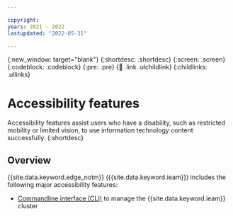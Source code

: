 ```yaml
---

copyright:
years: 2021 - 2022
lastupdated: "2022-05-31"

---
```


{:new_window: target="blank"}
{:shortdesc: .shortdesc}
{:screen: .screen}
{:codeblock: .codeblock}
{:pre: .pre}
{:child: .link .ulchildlink}
{:childlinks: .ullinks}

# Accessibility features

Accessibility features assist users who have a disability, such as restricted mobility or limited vision, to use information technology content successfully.
{:shortdesc}

## Overview

{{site.data.keyword.edge_notm}} ({{site.data.keyword.ieam}}) includes the following major accessibility features:

* [Commandline interface (CLI)](../cli/index.md) to manage the {{site.data.keyword.ieam}} cluster
